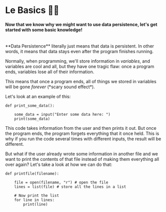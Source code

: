 # Le Basics 🐣🐥

#### Now that we know why we might want to use data persistence, let's get started with some basic knowledge!

<br>
**Data Persistence** literally just means that data is persistent. In other words, it means that data stays even after the program finishes running.

Normally, when programming, we'll store information in *variables*, and variables are cool and all, but they have one tragic flaw: once a program ends, variables lose all of their information.

This means that once a program ends, all of things we stored in variables will be gone *forever* (\*scary sound effect\*).

Let's look at an example of this:

```
def print_some_data():

    some_data = input("Enter some data here: ")
    print(some_data)

```
This code takes information from the user and then prints it out. But once the program ends, the program forgets everything that it once held. This is why if you run the code several times with different inputs, the result will be different.

But what if the user already wrote some information in another file and we want to print the contents of that file instead of making them everything all over again? Let's take a look at how we can do that:

```
def printfile(filename):

    file = open(filename, "r") # open the file
    lines = list(file) # store all the lines in a list

    # Now print the list
    for line in lines:
        print(line)

```
